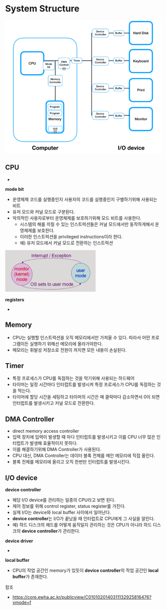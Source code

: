 #   System Structure

![메모리상의 프로세스](./images/image-20210505120315631.png)

## CPU

* 

**mode bit**

* 운영체제 코드를 실행중인지 사용자의 코드를 실행중인지 구별하기위해 사용되는 비트
* 유저 모드와 커널 모드로 구분된다.
* 악의적인 사용자로부터 운영체제를 보호하기위해 모드 비트를 사용한다.
  * 시스템의 해를 끼칠 수 있는 인스트럭션들은 커널 모드에서만 동작하게해서 운영체제를 보호한다.
  * 이러한 인스트럭션을 privileged instructions이라 한다.
  * 예) 유저 모드에서 커널 모드로 전환하는 인스트럭션

![image-20210505124941580](./images/image-20210505124941580.png)

**registers**

* 



## Memory

* CPU는 실행할 인스트럭션을 오직 메모리에서만 가져올 수 있다. 따라서 어떤 프로그램이든 실행하기 위해선 메모리에 올라가야한다.
* 메모리는 휘발성 저장소로 전원이 꺼지면 모든 내용이 손실된다.



## Timer

* 특정 프로세스가 CPU를 독점하는 것을 막기위해 사용되는 하드웨어
* 타이머는 일정 시간마다 인터럽트를 발생시켜 특정 프로세스가 CPU를 독점하는 것을 막는다.
* 타이머에 할당 시간을 세팅하고 타이머의 시간은 매 클락마다 감소하면서 0이 되면 인터럽트를 발생시키고 커널 모드로 전환한다.



## DMA Controller

* direct memory access controller
* 입력 장치에 입력이 발생할 때 마다 인터럽트를 발생시키고 이를 CPU 너무 많은 인터럽트가 발생해 효율적이지 못하다.
* 이를 해결하기위해 DMA Controller가 사용된다.
* CPU 대신, DMA Controller는 데이터 블록 전체를 메인 메모리에 직접 올린다.
* 블록 전체를 메모리에 올리고 오직 한번만 인터럽트를 발생시킨다.



## I/O device

**device controller**

* 해당 I/O device를 관리하는 일종의 CPU라고 보면 된다.
* 제어 정보를 위해 control register, status register를 가진다.
* 실제 I/O는 device와 local buffer 사이에서 일어난다.
* **device controller**는 I/O가 끝났을 때 인터럽트로 CPU에게 그 사실을 알린다.
* 예) 하드 디스크의 헤드를 어떻게 움직일지 관리하는 것은 CPU가 아니라 하드 디스크의 **device controller**가 관리한다.

**device driver**

* 

**local buffer**

* CPU의 작업 공간인 memory가 있듯이 **device controller**의 작업 공간인 **local buffer**가 존재한다.



참조

* https://core.ewha.ac.kr/publicview/C0101020140311132925816476?vmode=f
